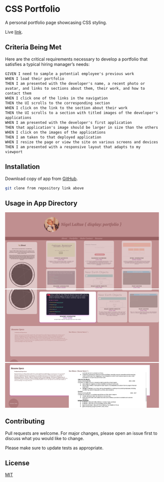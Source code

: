 # CSS Portfolio

A personal portfolio page showcasing CSS styling.

Live [link](https://nigelarue.github.io/CSSportfolio_display/).

## Criteria Being Met

Here are the critical requirements necessary to develop a portfolio that satisfies a typical hiring manager’s needs:

```
GIVEN I need to sample a potential employee's previous work
WHEN I load their portfolio
THEN I am presented with the developer's name, a recent photo or avatar, and links to sections about them, their work, and how to contact them
WHEN I click one of the links in the navigation
THEN the UI scrolls to the corresponding section
WHEN I click on the link to the section about their work
THEN the UI scrolls to a section with titled images of the developer's applications
WHEN I am presented with the developer's first application
THEN that application's image should be larger in size than the others
WHEN I click on the images of the applications
THEN I am taken to that deployed application
WHEN I resize the page or view the site on various screens and devices
THEN I am presented with a responsive layout that adapts to my viewport
```

## Installation

Download copy of app from [GitHub](https://github.com/nigelarue/CSSportfolio_display).
```bash
git clone from repository link above
```
## Usage in App Directory

![homepage screenshot](/assets/images/Screen%20Shot%202023-02-14%20at%202.25.24%20AM.png "Homepage")
![homepage screenshot](/assets/images/Screen%20Shot%202023-02-14%20at%202.25.46%20AM.png "Portfolio Screenshot")
![homepage screenshot](/assets/images/Screen%20Shot%202023-02-14%20at%202.25.55%20AM.png "Bottom portion of page screenshot")
## Contributing

Pull requests are welcome. For major changes, please open an issue first
to discuss what you would like to change.

Please make sure to update tests as appropriate.

## License

[MIT](https://choosealicense.com/licenses/mit/)    
